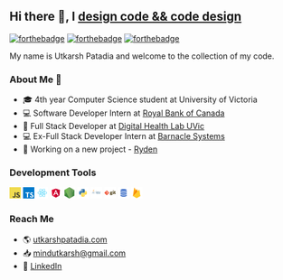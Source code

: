 ## Hi there 👋, I [design code && code design](https://utkarshpatadia.com/#projects)

<!--[![HitCount](http://hits.dwyl.com/iamutkarsh23/iamutkarsh23.svg)](http://hits.dwyl.com/iamutkarsh23/iamutkarsh23)--->
<!--![ViewCount](https://views.whatilearened.today/views/github/iamutkarsh23/iamutkarsh23.svg)--->
<!--<br>--->
[![forthebadge](https://forthebadge.com/images/badges/built-with-love.svg)]()
[![forthebadge](https://forthebadge.com/images/badges/uses-git.svg)]()
[![forthebadge](https://forthebadge.com/images/badges/makes-people-smile.svg)]()

My name is Utkarsh Patadia and welcome to the collection of my code. 

### About Me 💬

- :mortar_board: 4th year Computer Science student at University of Victoria
- :computer: Software Developer Intern at [Royal Bank of Canada](https://rbc.com)
- :runner: Full Stack Developer at [Digital Health Lab UVic](https://github.com/Digital-Health-Lab-UVic) 
- :computer: Ex-Full Stack Developer Intern at [Barnacle Systems](https://github.com/brnkl)
- :construction: Working on a new project - [Ryden](https://github.com/ryden-team) 

### Development Tools 
 
<code><img height="20" src="https://raw.githubusercontent.com/github/explore/80688e429a7d4ef2fca1e82350fe8e3517d3494d/topics/javascript/javascript.png"></code>
<code><img height="20" src="https://raw.githubusercontent.com/github/explore/80688e429a7d4ef2fca1e82350fe8e3517d3494d/topics/typescript/typescript.png"></code>
<code><img height="20" src="https://raw.githubusercontent.com/github/explore/80688e429a7d4ef2fca1e82350fe8e3517d3494d/topics/react/react.png"></code>
<code><img height="20" src="https://raw.githubusercontent.com/github/explore/80688e429a7d4ef2fca1e82350fe8e3517d3494d/topics/angular/angular.png"></code>
<code><img height="20" src="https://raw.githubusercontent.com/github/explore/80688e429a7d4ef2fca1e82350fe8e3517d3494d/topics/nodejs/nodejs.png"></code>
<code><img height="20" src="https://raw.githubusercontent.com/github/explore/80688e429a7d4ef2fca1e82350fe8e3517d3494d/topics/python/python.png"></code>
<code><img height="20" src="https://raw.githubusercontent.com/github/explore/80688e429a7d4ef2fca1e82350fe8e3517d3494d/topics/java/java.png"></code>
<code><img height="20" src="https://raw.githubusercontent.com/github/explore/80688e429a7d4ef2fca1e82350fe8e3517d3494d/topics/git/git.png"></code>
<code><img height="20" src="https://raw.githubusercontent.com/github/explore/80688e429a7d4ef2fca1e82350fe8e3517d3494d/topics/sql/sql.png"></code>
<code><img height="20" src="https://raw.githubusercontent.com/github/explore/80688e429a7d4ef2fca1e82350fe8e3517d3494d/topics/firebase/firebase.png"></code>

### Reach Me 

- :earth_americas: [utkarshpatadia.com](https://utkarshpatadia.com) <br>
- :inbox_tray: mindutkarsh@gmail.com <br>
- :necktie: [LinkedIn](https://www.linkedin.com/in/utkarshpatadia/)
